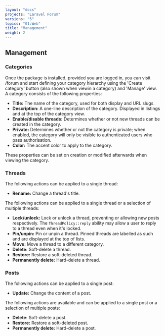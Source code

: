 ```yaml
---
layout: "docs"
projects: "Laravel Forum"
versions: "5"
topics: "01:Web"
title: "Management"
weight: 2
---
```


## Management

### Categories

Once the package is installed, provided you are logged in, you can visit <your domain>/forum and start defining your category hierarchy using the 'Create category' button (also shown when viewin a category) and 'Manage' view. A category consists of the following properties:

* **Title:** The name of the category, used for both display and URL slugs.
* **Description:** A one-line description of the category. Displayed in listings and at the top of the category view.
* **Enable/disable threads:** Determines whether or not new threads can be created in the category.
* **Private:** Determines whether or not the category is private; when enabled, the category will only be visible to authenticated users who pass authorisation.
* **Color:** The accent color to apply to the category.

These properties can be set on creation or modified afterwards when viewing the category.

### Threads

The following actions can be applied to a single thread:

* **Rename:** Change a thread's title.

The following actions can be applied to a single thread or a selection of multiple threads:

* **Lock/unlock:** Lock or unlock a thread, preventing or allowing new posts respectively. The `ThreadPolicy::reply` ability may allow a user to reply to a thread even when it's locked.
* **Pin/unpin:** Pin or unpin a thread. Pinned threads are labelled as such and are displayed at the top of lists.
* **Move:** Move a thread to a different category.
* **Delete:** Soft-delete a thread.
* **Restore:** Restore a soft-deleted thread.
* **Permanently delete:** Hard-delete a thread.

### Posts

The following actions can be applied to a single post:

* **Update:** Change the content of a post.

The following actions are available and can be applied to a single post or a selection of multiple posts:

* **Delete:** Soft-delete a post.
* **Restore:** Restore a soft-deleted post.
* **Permanently delete:** Hard-delete a post.
